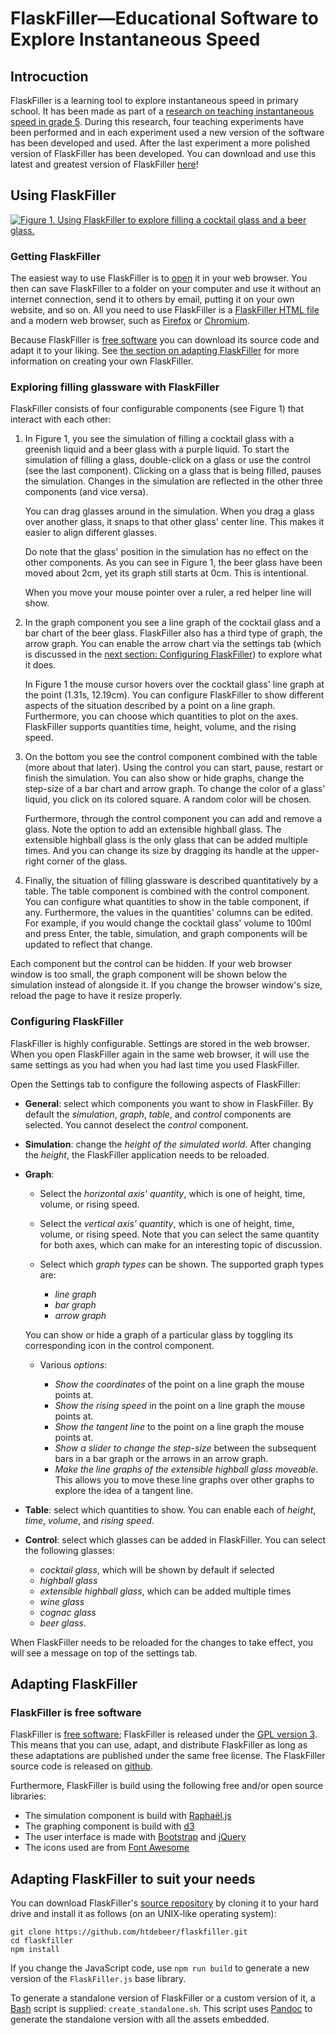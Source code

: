 # FlaskFiller—Educational Software to Explore Instantaneous Speed

## Introcuction

FlaskFiller is a learning tool to explore instantaneous speed in primary
school. It has been made as part of a [research on teaching instantaneous
speed in grade 5](https://heerdebeer.org/DR/). During this research, four
teaching experiments have been performed and in each experiment used a new
version of the software has been developed and used. After the last experiment
a more polished version of FlaskFiller has been developed. You can download
and use this latest and greatest version of FlaskFiller
[here](https://heerdebeer.org/Software/flaskfiller/standalone_flaskfiller.html)!

## Using FlaskFiller

[![Figure 1. Using FlaskFiller to explore filling a cocktail glass and a beer
glass.](flaskfiller.png)](standalone_flaskfiller.html)

### Getting FlaskFiller

The easiest way to use FlaskFiller is to
[open](https://heerdebeer.org/Software/flaskfiller/standalone_flaskfiller.html)
it in your web browser. You then can save FlaskFiller to a folder on your
computer and use it without an internet connection, send it to others by
email, putting it on your own website, and so on. All you need to use
FlaskFiller is a [FlaskFiller HTML
file](https://heerdebeer.org/Software/flaskfiller/standalone_flaskfiller.html) and a
modern web browser, such as
[Firefox](https://www.mozilla.org/en-US/firefox/new/) or
[Chromium](https://www.chromium.org/).

Because FlaskFiller is [free
software](https://www.gnu.org/philosophy/free-sw.en.html) you can download its
source code and adapt it to your liking. See [the section on adapting
FlaskFiller](#adapting-flaskfiller) for more information on creating your own
FlaskFiller.

### Exploring filling glassware with FlaskFiller

FlaskFiller consists of four configurable components (see Figure 1) that
interact with each other:

1.  In Figure 1, you see the simulation of filling a cocktail glass with a
    greenish liquid and a beer glass with a purple liquid.  To start the
    simulation of filling a glass, double-click on a glass or use the control
    (see the last component).  Clicking on a glass that is being filled,
    pauses the simulation. Changes in the simulation are reflected in the
    other three components (and vice versa).

    You can drag glasses around in the simulation. When you drag a glass over
    another glass, it snaps to that other glass' center line. This makes it
    easier to align different glasses.

    Do note that the glass' position in the simulation has no effect on the
    other components. As you can see in Figure 1, the beer glass have been
    moved about 2cm, yet its graph still starts at 0cm. This is intentional.

    When you move your mouse pointer over a ruler, a red helper line will
    show.

2.  In the graph component you see a line graph of the cocktail glass and a
    bar chart of the beer glass. FlaskFiller also has a third type of graph,
    the arrow graph. You can enable the arrow chart via the settings tab
    (which is discussed in the [next section: Configuring
    FlaskFiller](#configuring-flaskfiller)) to explore what it does.

    In Figure 1 the mouse cursor hovers over the cocktail glass' line graph at
    the point (1.31s, 12.19cm). You can configure FlaskFiller to show
    different aspects of the situation described by a point on a line graph.
    Furthermore, you can choose which quantities to plot on the axes.
    FlaskFiller supports quantities time, height, volume, and the rising
    speed. 

3.  On the bottom you see the control component combined with the table (more
    about that later). Using the control you can start, pause, restart or
    finish the simulation. You can also show or hide graphs, change the
    step-size of a bar chart and arrow graph. To change the color of a glass'
    liquid, you click on its colored square. A random color will be chosen.
   
    Furthermore, through the control component you can add and remove a glass.
    Note the option to add an extensible highball glass. The extensible
    highball glass is the only glass that can be added multiple times. And you
    can change its size by dragging its handle at the upper-right corner of
    the glass.

4.  Finally, the situation of filling glassware is described quantitatively by
    a table. The table component is combined with the control component.  You
    can configure what quantities to show in the table component, if any.
    Furthermore, the values in the quantities' columns can be edited. For
    example, if you would change the cocktail glass' volume to 100ml and press
    Enter, the table, simulation, and graph components will be updated to
    reflect that change.

Each component but the control can be hidden.  If your web browser window is
too small, the graph component will be shown below the simulation instead of
alongside it. If you change the browser window's size, reload the page to have
it resize properly.

### Configuring FlaskFiller

FlaskFiller is highly configurable. Settings are stored in the web browser.
When you open FlaskFiller again in the same web browser, it will use the same
settings as you had when you had last time you used FlaskFiller.

Open the Settings tab to configure the following aspects of FlaskFiller:

-   **General**: select which components you want to show in FlaskFiller. By
    default the *simulation*, *graph*, *table*, and *control* components are
    selected.  You cannot deselect the *control* component.

-   **Simulation**: change the *height of the simulated world*. After changing
    the *height*, the FlaskFiller application needs to be reloaded.

-   **Graph**:
  
    -   Select the *horizontal axis' quantity*, which is one of height, time,
        volume, or rising speed.
    -   Select the *vertical axis' quantity*, which is one of height, time,
        volume, or rising speed. Note that you can select the same quantity
        for both axes, which can make for an interesting topic of discussion.
    -   Select which *graph types* can be shown. The supported graph types
        are:
    
        - *line graph*
        - *bar graph*
        - *arrow graph*

    You can show or hide a graph of a particular glass by toggling its
    corresponding icon in the control component.

    -   Various *options*:

        -   *Show the coordinates* of the point on a line graph the mouse
            points at.
        -   *Show the rising speed* in the point on a line graph the mouse
            points at.
        -   *Show the tangent line* to the point on a line graph the mouse
            points at.
        -   *Show a slider to change the step-size* between the subsequent
            bars in a bar graph or the arrows in an arrow graph.
        -   *Make the line graphs of the extensible highball glass moveable*.
            This allows you to move these line graphs over other graphs to
            explore the idea of a tangent line.

-   **Table**: select which quantities to show. You can enable each of
    *height*, *time*, *volume*, and *rising speed*.

-   **Control**: select which glasses can be added in FlaskFiller. You can
    select the following glasses:

    -   *cocktail glass*, which will be shown by default if selected
    -   *highball glass*
    -   *extensible highball glass*, which can be added multiple times
    -   *wine glass*
    -   *cognac glass*
    -   *beer glass*.

When FlaskFiller needs to be reloaded for the changes to take effect, you will
see a message on top of the settings tab.

## Adapting FlaskFiller

### FlaskFiller is free software

FlaskFiller is [free
software](https://www.gnu.org/philosophy/free-sw.en.html); FlaskFiller is
released under the [GPL version
3](https://www.gnu.org/licenses/gpl-3.0.en.html). This means that you can use,
adapt, and distribute FlaskFiller as long as these adaptations are published
under the same free license. The FlaskFiller source code is released on
[github](https://github.com/htdebeer/flaskfiller).

Furthermore, FlaskFiller is build using the following free and/or open source
libraries:

-   The simulation component is build with
    [Raphaël.js](http://dmitrybaranovskiy.github.io/raphael/)
-   The graphing component is build with [d3](https://d3js.org/)
-   The user interface is made with
    [Bootstrap](https://v4-alpha.getbootstrap.com/) and
    [jQuery](https://blog.jquery.com/)
-   The icons used are from [Font Awesome](http://fontawesome.io/)

## Adapting FlaskFiller to suit your needs

You can download FlaskFiller's [source repository](https://github.com/htdebeer/flaskfiller)
by cloning it to your hard drive and install it as follows (on an UNIX-like operating system):

~~~{.bash}
git clone https://github.com/htdebeer/flaskfiller.git
cd flaskfiller
npm install
~~~

If you change the JavaScript code, use `npm run build` to generate a new
version of the `FlaskFiller.js` base library.

To generate a standalone version of FlaskFiller or a custom version of it, a
[Bash](https://www.gnu.org/software/bash/) script is supplied:
`create_standalone.sh`. This script uses [Pandoc](http://pandoc.org) to
generate the standalone version with all the assets embedded.
